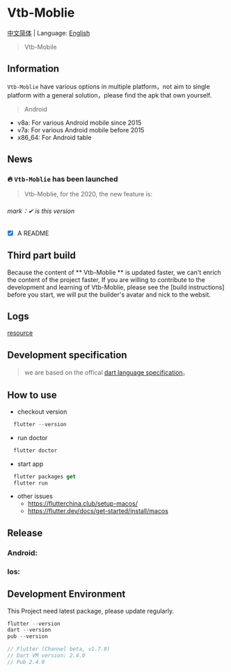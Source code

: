 ﻿# Vtb-Moblie
[中文简体](https://github.com/dd-center/Vtb-Moblie/blob/master/README.md) | Language: [English](https://github.com/dd-center/Vtb-Moblie/blob/master/README-en.md)

> Vtb-Mobile
## Information
`Vtb-Moblie` have various options in multiple platform，not aim to single platform with a general solution，please find the apk that own yourself.

> Android
- v8a: For various Android mobile since 2015
- v7a: For various Android mobile before 2015
- x86_64: For Android table

## News
### 🔥 `Vtb-Moblie` has been launched 
> Vtb-Moblie, for the 2020, the new feature is:

<h6>mark：✔ is this version</h6>

- [x] A README

## Third part build

Because the content of ** Vtb-Moblie ** is updated faster, we can't enrich the content of the project faster, If you are willing to contribute to the development and learning of Vtb-Moblie, please see the [build instructions] before you start, we will put the builder's avatar and nick to the websit.

## Logs

[resource](https://github.com/dd-center/ddatflutter/commits/master)

## Development specification
> we are based on the offical [dart language specification](https://www.dartlang.org)。

## How to use

- checkout version
```dart
  flutter --version
```
- run doctor
```dart
  flutter doctor
```
- start app
```dart
  flutter packages get
  flutter run
```

- other issues
  - https://flutterchina.club/setup-macos/
  - https://flutter.dev/docs/get-started/install/macos

## Release

### Android:


### Ios:


## Development Environment
This Project need latest package, please update regularly.

```dart
flutter --version
dart --version
pub --version

// Flutter (Channel beta, v1.7.8)
// Dart VM version: 2.4.0
// Pub 2.4.0
```